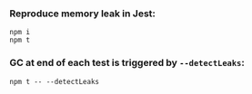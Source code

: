 ### Reproduce memory leak in Jest:

```
npm i
npm t
```

### GC at end of each test is triggered by `--detectLeaks`:

```
npm t -- --detectLeaks
```